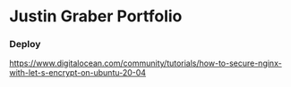# Justin Graber Portfolio

### Deploy
https://www.digitalocean.com/community/tutorials/how-to-secure-nginx-with-let-s-encrypt-on-ubuntu-20-04